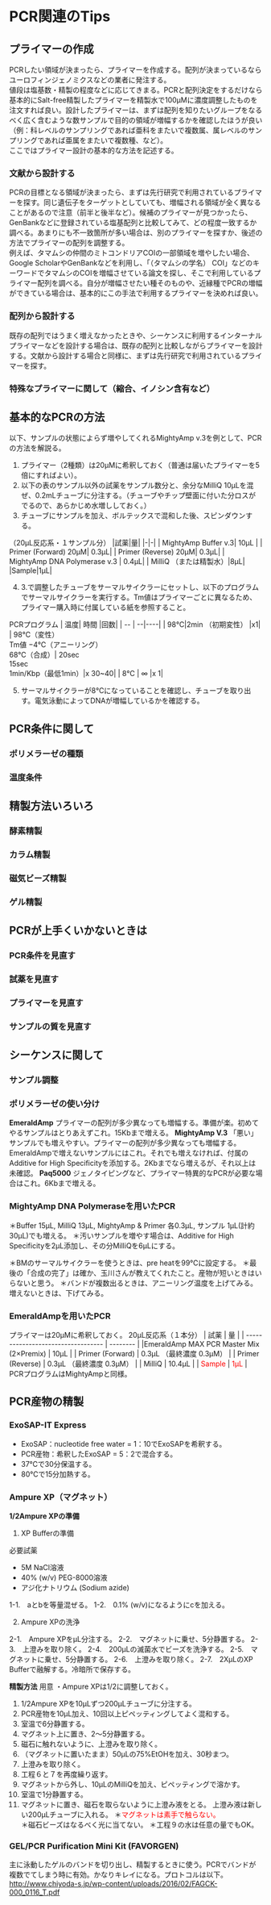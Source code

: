 # PCR関連のTips

## プライマーの作成
PCRしたい領域が決まったら、プライマーを作成する。配列が決まっているならユーロフィンジェノミクスなどの業者に発注する。<br>
値段は塩基数・精製の程度などに応じてきまる。PCRと配列決定をするだけなら基本的にSalt-free精製したプライマーを精製水で100µMに濃度調整したものを注文すれば良い。設計したプライマーは、まずは配列を知りたいグループをなるべく広く含むような数サンプルで目的の領域が増幅するかを確認したほうが良い（例：科レベルのサンプリングであれば亜科をまたいで複数属、属レベルのサンプリングであれば亜属をまたいで複数種、など）。<br>
ここではプライマー設計の基本的な方法を記述する。

### 文献から設計する
PCRの目標となる領域が決まったら、まずは先行研究で利用されているプライマーを探す。同じ遺伝子をターゲットとしていても、増幅される領域が全く異なることがあるので注意（前半と後半など）。候補のプライマーが見つかったら、GenBankなどに登録されている塩基配列と比較してみて、どの程度一致するか調べる。あまりにも不一致箇所が多い場合は、別のプライマーを探すか、後述の方法でプライマーの配列を調整する。<br>例えば、タマムシの仲間のミトコンドリアCOIの一部領域を増やしたい場合、Google ScholarやGenBankなどを利用し、「（タマムシの学名） COI」などのキーワードでタマムシのCOIを増幅させている論文を探し、そこで利用しているプライマー配列を調べる。自分が増幅させたい種そのものや、近縁種でPCRの増幅ができている場合は、基本的にこの手法で利用するプライマーを決めれば良い。

### 配列から設計する
既存の配列ではうまく増えなかったときや、シーケンスに利用するインターナルプライマーなどを設計する場合は、既存の配列と比較しながらプライマーを設計する。文献から設計する場合と同様に、まずは先行研究で利用されているプライマーを探す。
### 特殊なプライマーに関して（縮合、イノシン含有など）
## 基本的なPCRの方法
以下、サンプルの状態によらず増やしてくれるMightyAmp v.3を例として、PCRの方法を解説る。
1. プライマー（2種類）は20µMに希釈しておく（普通は届いたプライマーを5倍にすればよい）。
2. 以下の表のサンプル以外の試薬をサンプル数分と、余分なMilliQ 10μLを混ぜ、0.2mLチューブに分注する。（チューブやチップ壁面に付いた分ロスがでるので、あらかじめ水増ししておく。）
3. チューブにサンプルを加え、ボルテックスで混和した後、スピンダウンする。

（20µL反応系・１サンプル分）
|試薬|量|
|-|-|
| MightyAmp Buffer v.3| 10µL |
| Primer (Forward) 20μM| 0.3µL|
| Primer (Reverse) 20μM| 0.3µL|
| MightyAmp DNA Polymerase v.3 | 0.4µL|
| MilliQ （または精製水）|8µL|
|Sample|1µL|

4. 3.で調整したチューブをサーマルサイクラーにセットし、以下のプログラムでサーマルサイクラーを実行する。Tm値はプライマーごとに異なるため、プライマー購入時に付属している紙を参照すること。

PCRプログラム
| 温度| 時間 |回数|
| -- | --|----|
| 98℃|2min	（初期変性） |x1|
| 98℃（変性）<br>Tm値 −4℃（アニーリング）<br>68℃（合成）| 20sec<br>15sec<br>1min/Kbp（最低1min）|x 30~40|
| 8℃ | ∞  |x 1|

5. サーマルサイクラーが8℃になっていることを確認し、チューブを取り出す。電気泳動によってDNAが増幅しているかを確認する。

## PCR条件に関して
### ポリメラーゼの種類
### 温度条件 
## 精製方法いろいろ
### 酵素精製
### カラム精製
### 磁気ビーズ精製
### ゲル精製
## PCRが上手くいかないときは
### PCR条件を見直す
### 試薬を見直す
### プライマーを見直す
### サンプルの質を見直す
## シーケンスに関して
### サンプル調整

### ポリメラーゼの使い分け
**EmeraldAmp**
プライマーの配列が多少異なっても増幅する。準備が楽。初めてやるサンプルはとりあえずこれ。15Kbまで増える。
**MightyAmp V.3**
「悪い」サンプルでも増えやすい。プライマーの配列が多少異なっても増幅する。EmeraldAmpで増えないサンプルにはこれ。それでも増えなければ、付属のAdditive for High Specificityを添加する。2Kbまでなら増えるが、それ以上は未確認。
**Paq5000**
ジェノタイピングなど、プライマー特異的なPCRが必要な場合はこれ。6Kbまで増える。

### MightyAmp DNA Polymeraseを用いたPCR
＊Buffer 15μL, MilliQ 13μL, MightyAmp & Primer 各0.3μL, サンプル 1μL(計約30μL)でも増える。
＊汚いサンプルを増やす場合は、Additive for High Specificityを2μL添加し、その分MilliQを6μLにする。 
<br/>


＊BMのサーマルサイクラーを使うときは、pre heatを99℃に設定する。
＊最後の「合成の完了」は確か、玉川さんが教えてくれたこと。産物が短いときはいらないと思う。
＊バンドが複数出るときは、アニーリング温度を上げてみる。増えないときは、下げてみる。



### EmeraldAmpを用いたPCR
プライマーは20µMに希釈しておく。
20µL反応系（１本分）
| 試薬                               | 量       |
| ---------------------------------- | -------- |
|EmeraldAmp MAX PCR Master Mix (2×Premix)	                | 10µL |
| Primer (Forward)          | 0.3µL	（最終濃度 0.3µM） |
| Primer (Reverse)        | 0.3µL	（最終濃度 0.3µM）    |
| MilliQ | 10.4µL   |
| <span style="color: red; ">Sample</span>	    | <span style="color: red; ">1µL</span>  |
PCRプログラムはMightyAmpと同様。

## PCR産物の精製
### ExoSAP-IT Express
- ExoSAP：nucleotide free water = 1：10でExoSAPを希釈する。
- PCR産物：希釈したExoSAP = 5：2で混合する。
- 37℃で30分保温する。
- 80℃で15分加熱する。　


### Ampure XP（マグネット）
**1/2Ampure XPの準備**
1. XP Bufferの準備

必要試薬
* 5M NaCl溶液
* 40% (w/v) PEG-8000溶液
* アジ化ナトリウム (Sodium azide)

1-1.　aとbを等量混ぜる。
1-2.　0.1% (w/v)になるようにcを加える。

2. Ampure XPの洗浄

2-1.　Ampure XPをµL分注する。
2-2.　マグネットに乗せ、5分静置する。
2-3.　上澄みを取り除く。
2-4.　200µLの滅菌水でビーズを洗浄する。
2-5.　マグネットに乗せ、5分静置する。
2-6.　上澄みを取り除く。
2-7.　2XµLのXP Bufferで融解する。冷暗所で保存する。

**精製方法**
用意
・Ampure XPは1/2に調整しておく。

1. 1/2Ampure XPを10µLずつ200µLチューブに分注する。
2. PCR産物を10µL加え、10回以上ピペッティングしてよく混和する。
3. 室温で6分静置する。
4. マグネット上に置き、2〜5分静置する。
5. 磁石に触れないように、上澄みを取り除く。
6. （マグネットに置いたまま）50µLの75%EtOHを加え、30秒まつ。
7. 上澄みを取り除く。
8. 工程６と７を再度繰り返す。
9. マグネットから外し、10µLのMilliQを加え、ピペッティングで溶かす。
10. 室温で1分静置する。
11. マグネットに置き、磁石を取らないように上澄み液をとる。
上澄み液は新しい200µLチューブに入れる。
＊<span style="color: red; ">マグネットは素手で触らない。</span>	
＊磁石ビーズはなるべく光に当てない。
＊工程９の水は任意の量でもOK。

### GEL/PCR Purification Mini Kit (FAVORGEN)
主に泳動したゲルのバンドを切り出し、精製するときに使う。PCRでバンドが複数でてしまう時に有効。かなりキレイになる。プロトコルは以下。
http://www.chiyoda-s.jp/wp-content/uploads/2016/02/FAGCK-000_0116_T.pdf
